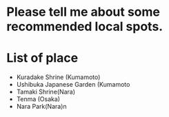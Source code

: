 # Please tell me about some recommended local spots.

# List of place
- Kuradake Shrine (Kumamoto)
- Ushibuka Japanese Garden (Kumamoto
- Tamaki Shrine(Nara)
-  Tenma (Osaka)
- Nara Park(Nara)n

